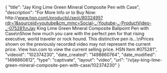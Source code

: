 {
    "title": "Jay King Lime Green Mineral Composite Pen with Case",
    "description": "For More Info or to Buy Now: http:\/\/www.hsn.com\/products\/seo\/8032495?rdr=1&sourceid=youtube&cm_mmc=Social-_-Youtube-_-ProductVideo-_-075281\nJay King Lime Green Mineral Composite Ballpoint Pen with Case\nShow how much you care with the perfect pen for that rising executive, world traveler or rock hound. This distinctive pen is...\nPrices shown on the previously recorded video may not represent the current price.  View hsn.com to view the current selling price. HSN Item #075281",
    "videoid": "102374230",
    "date_created": "1498860764",
    "date_modified": "1498860812",
    "type": "captivate",
    "layout": "video",
    "url": "\/v\/jay-king-lime-green-mineral-composite-pen-with-case\/102374230"
}